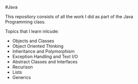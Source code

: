 #Java 

This repository consists of all the work I did as part of the Java Programming class.

Topics that I learn inlcude:
  - Objects and Classes
  - Object Oriented Thinking
  - Inheritance and Polymorphism
  - Exception Handling and Text I/O
  - Abstract Classes and Interfaces
  - Recurison
  - Lists
  - Generics
